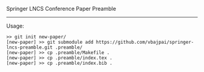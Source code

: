 Springer LNCS Conference Paper Preamble
- - -

Usage:

    >> git init new-paper/
    [new-paper] >> git submodule add https://github.com/vbajpai/springer-lncs-preamble.git .preamble/
    [new-paper] >> cp .preamble/Makefile .
    [new-paper] >> cp .preamble/index.tex .
    [new-paper] >> cp .preamble/index.bib .